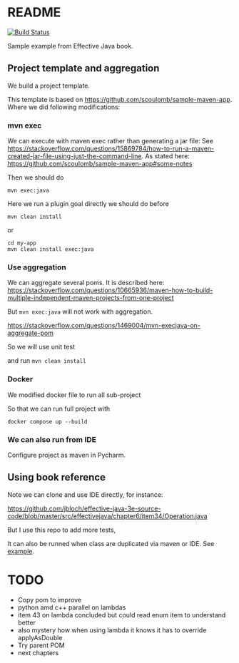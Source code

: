 # README

[![Build Status](https://travis-ci.org/scoulomb/effective-java.svg?branch=master)](https://travis-ci.org/scoulomb/effective-java)

Sample example from Effective Java book.

## Project template and aggregation


We build a project template.

This template is based on https://github.com/scoulomb/sample-maven-app.
Where we did following modifications:

### mvn exec

We can execute with maven exec rather than generating a jar file:
See https://stackoverflow.com/questions/15869784/how-to-run-a-maven-created-jar-file-using-just-the-command-line.
As stated here: https://github.com/scoulomb/sample-maven-app#some-notes

Then we should do

````shell
mvn exec:java
````

Here we run a plugin goal directly we should do before

````shell
mvn clean install
````

or 

````shell
cd my-app
mvn clean install exec:java
````

### Use aggregation

We can aggregate several poms.
It is described here:
https://stackoverflow.com/questions/10665936/maven-how-to-build-multiple-independent-maven-projects-from-one-project

But `mvn exec:java` will not work with aggregation.

https://stackoverflow.com/questions/1469004/mvn-execjava-on-aggregate-pom

So we will use unit test

and run `mvn clean install`

### Docker

We modified docker file to run all sub-project

So that we can run full project with

````shell
docker compose up --build
````

<!-- created new git, del to rm in window,
could try pom parent -->

### We can also run from IDE

Configure project as maven in Pycharm.

## Using book reference

Note we can clone and use IDE directly, for instance:
<!-- if issue clean and restart -->
https://github.com/jbloch/effective-java-3e-source-code/blob/master/src/effectivejava/chapter6/item34/Operation.java

But I use this repo to add more tests,

It can also be runned when class are duplicated via maven or IDE.
See [example](ch7-lambdas-and-streams/src/main/java/com/mycompany/lambdasandstreams/App.java).


# TODO

- Copy pom to improve
- python amd c++ parallel on lambdas
- item 43 on lambda concluded but could read enum item to understand better  
- also mystery how when using lambda it knows it has to override applyAsDouble
- Try parent POM
- next chapters
